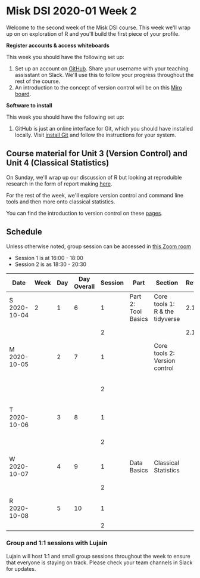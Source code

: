 # Misk DSI 2020-01 Week 2

Welcome to the second week of the Misk DSI course. This week we'll wrap up on on exploration of R and you'll build the first piece of your profile. 

**Register accounts & access whiteboards**

This week you should have the following set up:

1. Set up an account on [GitHub](https://www.github.com/). Share your username with your teaching assisstant on Slack. We'll use this to follow your progress throughout the rest of the course.
1. An introduction to the concept of version control will be on this [Miro board](https://miro.com/app/board/o9J_kj14svU=/).

**Software to install**

This week you should have the following set up:

1. GitHub is just an online interface for Git, which you should have installed locally. Visit [install Git](https://github.com/git-guides/install-git) and follow the instructions for your system.

## Course material for Unit 3 (Version Control) and Unit 4 (Classical Statistics)

On Sunday, we'll wrap up our discussion of R but looking at reproduible research in the form of report making [here](http://scavetta.academy/misk/Misk_DSI_R/_book/RR.html).

For the rest of the week, we'll explore version control and command line tools and then more onto classical statistics.

You can find the introduction to version control on these [pages](http://scavetta.academy/misk/dev_tools). 

## Schedule

Unless otherwise noted, group session can be accessed in [this Zoom room](https://us02web.zoom.us/j/7012194926)

- Session 1 is at 16:00 - 18:00
- Session 2 is as 18:30 - 20:30


|	Date	        | Week | Day |	Day Overall	| Session	| Part	               | Section	                         | Reference | Topic                                          |
|---------------|------|-----|--------------|---------|----------------------|-----------------------------------|-----------|------------------------------------------------|
|	S 2020-10-04	| 2	   | 1   | 6	          | 1	      | Part 2: Tool Basics | Core tools 1: R & the tidyverse    | 2.1.7	   | Reproducible research via simple reporting     |
|						    |      |     |              | 2	      |	                     |                                   | 2.1.8	   | Profile building                               |
|	M	2020-10-05	|	     | 2	 | 7	          | 1	      |                      | Core tools 2: Version control  	 |      	   | Version control                                |
|						    |      |     |              | 2	      |	                     |                                   |      	   | Group exercises in version control             |
|	T	2020-10-06	|      | 3   | 8	          | 1	      |	 				             |                                   |      	   | Command Line tools                           |
|						    |      |     |              | 2	      |		                   |                                   |      	   | Exercises in command line tools               |
|	W	2020-10-07	|	     | 4	 | 9	          | 1	      |	Data Basics	         | Classical Statistics              |    	   | Sampling                          |
|						    |      |     |              | 2	      |	                     |                                   |    	   | Descriptive statistics      |
|	R	2020-10-08	|	     | 5	 | 10	          | 1       |							       	 |                                   |     	   | Probability     |
|						    |      |     |              | 2		    |                      |                                   |     	   | Estimation                               |

### Group and 1:1 sessions with Lujain

Lujain will host 1:1 and small group sessions throughout the week to ensure that everyone is staying on track. Please check your team channels in Slack for updates.
